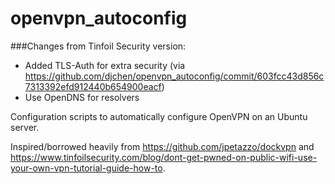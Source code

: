 openvpn_autoconfig
==================

###Changes from Tinfoil Security version:
- Added TLS-Auth for extra security (via https://github.com/djchen/openvpn_autoconfig/commit/603fcc43d856c7313392efd912440b654900eacf)
- Use OpenDNS for resolvers

Configuration scripts to automatically configure OpenVPN on an Ubuntu server.

Inspired/borrowed heavily from https://github.com/jpetazzo/dockvpn and https://www.tinfoilsecurity.com/blog/dont-get-pwned-on-public-wifi-use-your-own-vpn-tutorial-guide-how-to.
